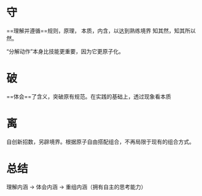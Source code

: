 # 守
==理解并遵循==规则，原理， 本质，内含，以达到熟练境界
知其然，知其所以然。

“分解动作”本身比技能更重要，因为它更原子化。
# 破
==体会==了含义，突破原有规范。在实践的基础上，透过现象看本质

# 离
自创新招数，另辟境界。根据原子自由搭配组合，不再局限于现有的组合方式。

# 总结
理解内涵 → 体会内涵 → 重组内涵（拥有自主的思考能力）